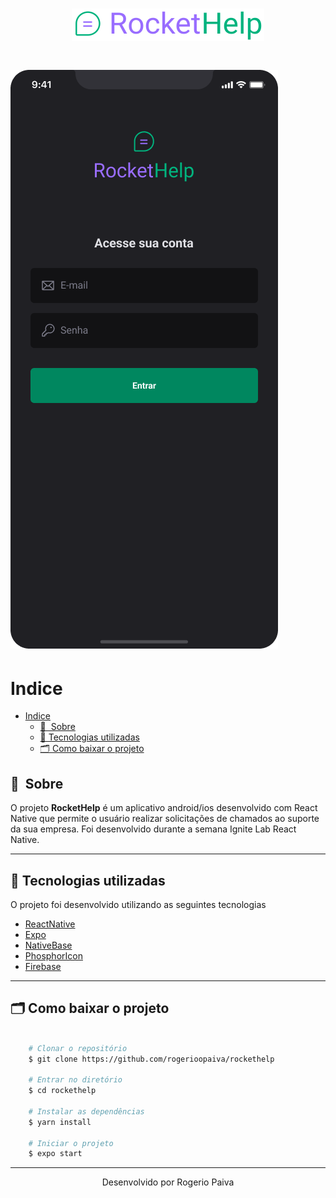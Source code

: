<h1 align="center">
    <img src="src/assets/logo_secondary.svg">
</h1>

<h1>
    <img src="src/assets/loginImage.png">
</h1>

# Indice

- [Indice](#indice)
  - [🔖&nbsp; Sobre](#-sobre)
  - [🚀 Tecnologias utilizadas](#-tecnologias-utilizadas)
  - [🗂 Como baixar o projeto](#-como-baixar-o-projeto)

## 🔖&nbsp; Sobre

O projeto **RocketHelp** é um aplicativo android/ios desenvolvido com React Native que permite o usuário realizar solicitações de chamados ao suporte da sua empresa. Foi desenvolvido durante a semana Ignite Lab React Native. 

---

## 🚀 Tecnologias utilizadas

O projeto foi desenvolvido utilizando as seguintes tecnologias

- [ReactNative](https://reactjs.org)
- [Expo](https://expo.dev/)
- [NativeBase](https://nativebase.io/)
- [PhosphorIcon](https://phosphoricons.com/)
- [Firebase](https://firebase.google.com/)

---

## 🗂 Como baixar o projeto

```bash

    # Clonar o repositório
    $ git clone https://github.com/rogerioopaiva/rockethelp

    # Entrar no diretório
    $ cd rockethelp

    # Instalar as dependências
    $ yarn install

    # Iniciar o projeto
    $ expo start
```

---

<p align="center">Desenvolvido  por Rogerio Paiva</p>
